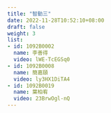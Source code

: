 ```yaml
---
title: "智動三"
date: 2022-11-28T10:52:10+08:00
draft: false
weight: 3
list:
- id: 1092B0002
  name: 李善得
  video: lWE-TcEGSq0
- id: 1092B0008
  name: 簡嘉頤
  video: ly3HX1DiTA4
- id: 1092B0019
  name: 葉柏宥
  video: 23BrwOgl-nQ
---
```


